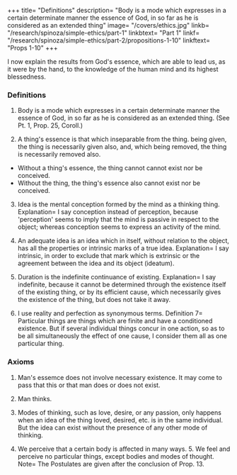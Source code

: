 +++
title=  "Definitions"
description=  "Body is a mode which expresses in a certain determinate manner the essence of God, in so far as he is considered as an extended thing"
image=  "/covers/ethics.jpg"
linkb=  "/research/spinoza/simple-ethics/part-1"
linkbtext=  "Part 1"
linkf=  "/research/spinoza/simple-ethics/part-2/propositions-1-10"
linkftext=  "Props 1-10"
+++

I now explain the results from God's essence, which are able to lead us, as it were by the hand, to the knowledge of the human mind and its highest blessedness.

### Definitions

1. Body is a mode which expresses in a certain determinate manner the essence of God, in so far as he is considered as an extended thing. (See Pt. 1, Prop. 25, Coroll.) 

2. A thing's essence is that which inseparable from the thing. being given, the thing is necessarily given also, and, which being removed, the thing is necessarily removed also.
- Without a thing's essence, the thing cannot cannot exist nor be conceived.
- Without the thing, the thing's essence also cannot exist nor be conceived.

3. Idea is the mental conception formed by the mind as a thinking thing.
Explanation=  I say conception instead of perception, because 'perception' seems to imply that the mind is passive in respect to the object; whereas conception seems to express an activity of the mind.

4. An adequate idea is an idea which in itself, without relation to the object, has all the properties or intrinsic marks of a true idea.
Explanation=  I say intrinsic, in order to exclude that mark which is extrinsic or the agreement between the idea and its object (ideatum).

5. Duration is the indefinite continuance of existing.
Explanation=  I say indefinite, because it cannot be determined through the existence itself of the existing thing, or by its efficient cause, which necessarily gives the existence of the thing, but does not take it away.

6. I use reality and perfection as synonymous terms. Definition 7=  Particular things are things which are finite and have a conditioned existence.
But if several individual things concur in one action, so as to be all simultaneously the effect of one cause, I consider them all as one particular thing.


### Axioms

1. Man's essemce does not involve necessary existence.
It may come to pass that this or that man does or does not exist.

2. Man thinks. 

3. Modes of thinking, such as love, desire, or any passion, only happens when an idea of the thing loved, desired, etc. is in the same individual.
But the idea can exist without the presence of any other mode of thinking.

4. We perceive that a certain body is affected in many ways. 5. We feel and perceive no particular things, except bodies and modes of thought. Note=  The Postulates are given after the conclusion of Prop. 13.  




